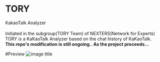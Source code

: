 # TORY
KakaoTalk Analyzer  <br><br>
Initiated in the subgroup(TORY Team) of NEXTERS(Network for Experts)  
TORY is a KaKaoTalk Analyzer based on the chat history of KaKaoTalk.  
**This repo's modification is still ongoing.. As the project proceeds...**

#Preview
![image title](https://github.com/plumlike/TORY/blob/master/index.png)<br>


